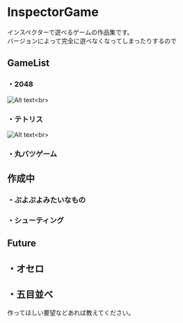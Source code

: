 # InspectorGame<br>
インスペクターで遊べるゲームの作品集です。<br>
バージョンによって完全に遊べなくなってしまったりするので

## GameList
### ・2048<br>
![Alt text](https://78.media.tumblr.com/67963a4ba7a4a0df7a4bf2fdc5463522/tumblr_pbeab0QAwJ1u4382eo1_400.gif,"2048")<br>
### ・テトリス<br>
![Alt text](https://78.media.tumblr.com/b1b346d8aeaef2ac9240ae42dc005180/tumblr_pbeagatDGq1u4382eo1_500.gif,"Tetris")<br>
### ・丸バツゲーム<br>

## 作成中
### ・ぷよぷよみたいなもの     
### ・シューティング  

## Future
## ・オセロ
## ・五目並べ
  
  
作ってほしい要望などあれば教えてください。
